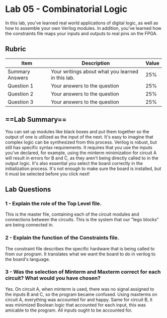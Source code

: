 # Lab 05 - Combinatorial Logic

In this lab, you’ve learned real world applications of digital logic, as well
as how to assemble your own Verilog modules. In addition, you’ve learned how
the constraints file maps your inputs and outputs to real pins on the FPGA.

## Rubric

| Item | Description | Value |
| ---- | ----------- | ----- |
| Summary Answers | Your writings about what you learned in this lab. | 25% |
| Question 1 | Your answers to the question | 25% |
| Question 2 | Your answers to the question | 25% |
| Question 3 | Your answers to the question | 25% |

## ==Lab Summary==
You can set up modules like black boxes and put them together so the output of one is utilized as the input of the next. It's easy to imagine that complex logic can be synthesized from this process. Verilog is robust, but still has specific syntax requirements. It requires that you use the inputs you've declared, for example, using the minterm minimization for circuit A will result in errors for B and C, as they aren't being directly called to in the output logic. It's also essential you select the board correctly in the initialization process. It's not enough to make sure the board is installed, but it must be selected before you click next!

## Lab Questions

### 1 - Explain the role of the Top Level file.
This is the master file, containing each of the circuit modules and connections between the circuits. This is the system that our "lego blocks" are being connected in.

### 2 - Explain the function of the Constraints file.
The constraint file describes the specific hardware that is being called to from our program. It translates what we want the board to do in verilog to the board's language.

### 3 - Was the selection of Minterm and Maxterm correct for each circuit? What would you have chosen?
Yes. On circuit A, when minterm is used, there was no signal assigned to the inputs B and C, so the program became confused. Using maxterms on circuit A, everything was accounted for and happy. Same for circuit B, it was minimized Boolean logic that accounted for each input, this was amicable to the program. All inputs ought to be accounted for.
